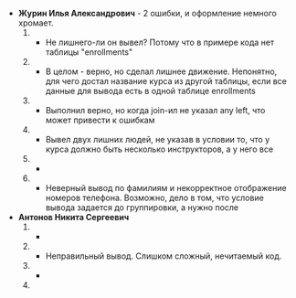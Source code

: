 - **Журин Илья Александрович** - 2 ошибки, и оформление немного хромает.
	1. + Не лишнего-ли он вывел?  Потому что в примере кода нет таблицы "enrollments"
	2. + В целом - верно, но сделал лишнее движение. Непонятно, для чего достал название курса из другой таблицы, если все данные для вывода есть в одной таблице enrollments
	3. + Выполнил верно, но когда join-ил не указал any left, что может привести к ошибкам
	4. - Вывел двух лишних людей, не указав в условии то, что у курса должно быть несколько инструкторов, а у него все
	5. + 
	6. - Неверный вывод по фамилиям и некорректное отображение номеров телефона. Возможно, дело в том, что условие вывода задается до группировки, а нужно после
- **Антонов Никита Сергеевич**
	1. +
	2. - Неправильный вывод. Слишком сложный, нечитаемый код.
	3. +
	4. 